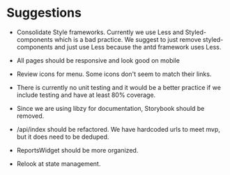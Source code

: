 # Suggestions

-   Consolidate Style frameworks. Currently we use Less and Styled-components which is a bad practice. We suggest to just remove styled-components and just use Less because the antd framework uses Less.

-   All pages should be responsive and look good on mobile

*   Review icons for menu. Some icons don't seem to match their links.

*   There is currently no unit testing and it would be a better practice if we include testing and have at least 80% coverage.

*   Since we are using libzy for documentation, Storybook should be removed.

*   /api/index should be refactored. We have hardcoded urls to meet mvp, but it does need to be deduped.

*   ReportsWidget should be more organized.

*   Relook at state management.
